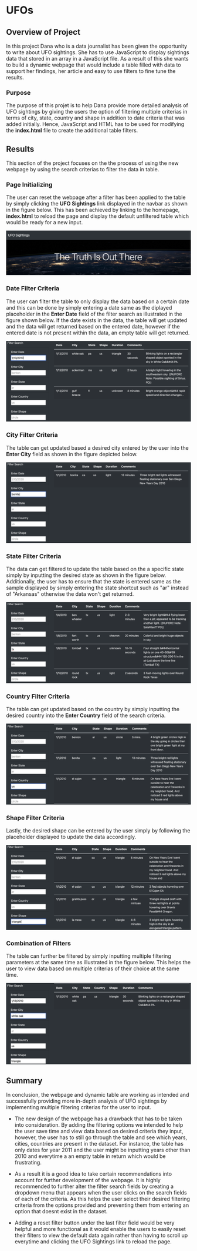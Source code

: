 # UFOs

## Overview of Project

In this project Dana who is a data journalist has been given the opportunity to write about UFO sightings. She has to use JavaScript to display sightings data that stored in an array in a JavaScript file. As a result of this she wants to build a dynamic webpage that would include a  table filled with data to support her findings, her article and easy to use filters to fine tune the results.

### Purpose

The purpose of this projet is to help Dana provide more detailed analysis of UFO sightings by giving the users the option of filtering multiple criterias in terms of city, state, country and shape in addition to date criteria that was added initially. Hence, JavaScript and HTML has to be used for modifying the **index.html** file to create the additional table filters.

## Results

This section of the project focuses on the the process of using the new webpage by using the search criterias to filter the data in table.

### Page Initializing

The user can reset the webpage after a filter has been applied to the table by simply clicking the **UFO Sightings** link displayed in the navbar as shown in the figure below. This has been achieved by linking to the homepage, **index.html** to reload the page and display the default unfiltered table which would be ready for a new input. 

![Reseting the webpage](static/images/Navbar.png)

### Date Filter Criteria

The user can filter the table to only display the data based on a certain date and this can be done by simply entering a date same as the diplayed placeholder in the **Enter Date** field of the filter search as illustrated in the figure shown below. If the date exists in the data, the table will get updated and the data will get returned based on the entered date, however if the entered date is not present within the data, an empty table will get returned.

![Date filter criteria](static/images/Date_filter_criteria.png)

### City Filter Criteria 

The table can get updated based a desired city entered by the user into the **Enter City** field as shown in the figure depicted below.

![City filter criteria](static/images/City_filter_criteria.png)

### State Filter Criteria

The data can get filtered to update the table based on the a specific state simply by inputting the desired state as shown in the figure below. Additionally, the user has to ensure that the state is entered same as the sample displayed by simply entering the state shortcut such as "ar" instead of "Arkansas" otherwise the data won't get returned.

![State filter criteria](static/images/State_filter_criteria.png)

### Country Filter Criteria

The table can get updated based on the country by simply inputting the desired country into the **Enter Country** field of the search criteria.


![Country filter criteria](static/images/Country_filter_criteria.png)

### Shape Filter Criteria

Lastly, the desired shape can be entered by the user simply by following the placeholder displayed to update the data accordingly.

![Shape filter criteria](static/images/Shape_filter_criteria.png)

### Combination of Filters

The table can further be filtered by simply inputting multiple filtering parameters at the same time as illustrated in the figure below. This helps the user to view data based on multiple criterias of their choice at the same time.

![Combination of filter criterias](static/images/Combination_filters.png)

## Summary

In conclusion, the webpage and dynamic table are working as intended and successfully providing more in-depth analysis of UFO sightings by implementing multiple filtering criterias for the user to input. 


- The new design of the webpage has a drawback that has to be taken into consideration. By adding the filtering options we intended to help the user save time and view data based on desired criteria they input, however, the user has to still go through the table and see which years, cities, countries are present in the dataset. For instance, the table has only dates for year 2011 and the user might be inputting years other than 2010 and everytime a an empty table in return which would be frustrating. 

- As a result it is a good idea to take certain recommendations into account for further development of the webpage. It is highly recommended to further alter the filter search fields by creating a dropdown menu that appears when the user clicks on the search fields of each of the criteria. As this helps the user select their desired filtering criteria from the options provided and preventing them from entering an option that doesnt exist in the dataset.

- Adding a reset filter button under the last filter field would be very helpful and more functional as it would enable the users to easily reset their filters to view the default data again rather than having to scroll up everytime and clicking the UFO Sightings link to reload the page.